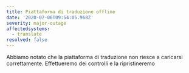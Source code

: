 ```yaml
---
title: Piattaforma di traduzione offline  
date: '2020-07-06T09:54:05.968Z'
severity: major-outage  
affectedsystems:
  - translate
resolved: false
---
```

Abbiamo notato che la piattaforma di traduzione non riesce a caricarsi
correttamente. Effettueremo dei controlli e la ripristineremo

<!--- language code: it -->
